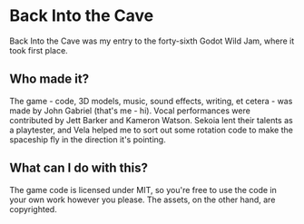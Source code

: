 # Back Into the Cave

Back Into the Cave was my entry to the forty-sixth Godot Wild Jam, where it took first place.

## Who made it?

The game - code, 3D models, music, sound effects, writing, et cetera - was made by John Gabriel (that's me - hi). Vocal performances were contributed by Jett Barker and Kameron Watson. Sekoia lent their talents as a playtester, and Vela helped me to sort out some rotation code to make the spaceship fly in the direction it's pointing.

## What can I do with this?

The game code is licensed under MIT, so you're free to use the code in your own work however you please. The assets, on the other hand, are copyrighted.
